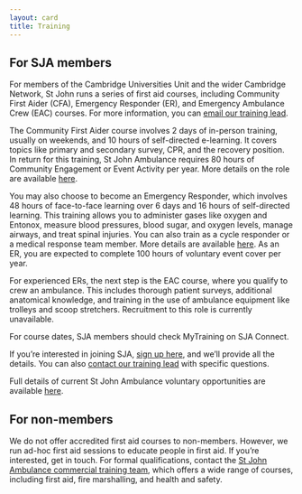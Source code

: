 ```yaml
---
layout: card
title: Training
---
```


## For SJA members

For members of the Cambridge Universities Unit and the wider Cambridge Network, St John runs a series of first aid courses, including Community First Aider (CFA), Emergency Responder (ER), and Emergency Ambulance Crew (EAC) courses. For more information, you can [email our training lead](mailto:firstaid-training@srcf.net).

The Community First Aider course involves 2 days of in-person training, usually on weekends, and 10 hours of self-directed e-learning. It covers topics like primary and secondary survey, CPR, and the recovery position. In return for this training, St John Ambulance requires 80 hours of Community Engagement or Event Activity per year. More details on the role are available [here](https://www.sja.org.uk/get-involved/volunteer-opportunities/volunteer-roles/Community-First-Aider/).

You may also choose to become an Emergency Responder, which involves 48 hours of face-to-face learning over 6 days and 16 hours of self-directed learning. This training allows you to administer gases like oxygen and Entonox, measure blood pressures, blood sugar, and oxygen levels, manage airways, and treat spinal injuries. You can also train as a cycle responder or a medical response team member. More details are available [here](https://www.sja.org.uk/get-involved/volunteer-opportunities/volunteer-roles/Emergency-Responder/). As an ER, you are expected to complete 100 hours of voluntary event cover per year.

For experienced ERs, the next step is the EAC course, where you qualify to crew an ambulance. This includes thorough patient surveys, additional anatomical knowledge, and training in the use of ambulance equipment like trolleys and scoop stretchers. Recruitment to this role is currently unavailable. 

For course dates, SJA members should check MyTraining on SJA Connect. 

If you’re interested in joining SJA, [sign up here](https://www.cufas.co.uk/become-member), and we’ll provide all the details. You can also [contact our training lead](mailto:firstaid-training@srcf.net) with specific questions.

Full details of current St John Ambulance voluntary opportunities are available [here](https://www.sja.org.uk/get-involved/volunteer-opportunities/volunteer-roles/).

## For non-members

We do not offer accredited first aid courses to non-members. However, we run ad-hoc first aid sessions to educate people in first aid. If you’re interested, get in touch. For formal qualifications, contact the [St John Ambulance commercial training team](https://www.sja.org.uk/courses), which offers a wide range of courses, including first aid, fire marshalling, and health and safety.
